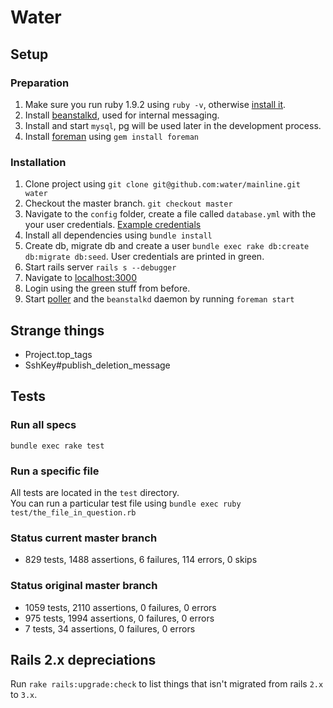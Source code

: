 # Water

## Setup

### Preparation

1. Make sure you run ruby 1.9.2 using `ruby -v`, otherwise [install it](http://railscasts.com/episodes/310-getting-started-with-rails).
2. Install [beanstalkd](http://kr.github.com/beanstalkd/), used for internal messaging.
3. Install and start `mysql`, pg will be used later in the development process.
4. Install [foreman](http://railscasts.com/episodes/281-foreman) using `gem install foreman`

### Installation

1. Clone project using `git clone git@github.com:water/mainline.git water`
2. Checkout the master branch. `git checkout master`
3. Navigate to the `config` folder, create a file called `database.yml` with the your user credentials. [Example credentials](https://gist.github.com/a5cf8cb41bc6643e0d84)
4. Install all dependencies using `bundle install`
5. Create db, migrate db and create a user `bundle exec rake db:create db:migrate db:seed`. User credentials are printed in green.
6. Start rails server `rails s --debugger`
7. Navigate to [localhost:3000](http://localhost:3000)
8. Login using the green stuff from before.
9. Start [poller](https://github.com/water/mainline/blob/master/script/poller) and the `beanstalkd` daemon by running `foreman start`

## Strange things

- Project.top_tags
- SshKey#publish_deletion_message

## Tests

### Run all specs

`bundle exec rake test`

### Run a specific file

All tests are located in the `test` directory.  
You can run a particular test file using `bundle exec ruby test/the_file_in_question.rb`

### Status current master branch

- 829 tests, 1488 assertions, 6 failures, 114 errors, 0 skips

### Status original master branch

- 1059 tests, 2110 assertions, 0 failures, 0 errors
- 975 tests, 1994 assertions, 0 failures, 0 errors
- 7 tests, 34 assertions, 0 failures, 0 errors

## Rails 2.x depreciations

Run `rake rails:upgrade:check` to list things that isn't migrated from rails `2.x` to `3.x`.